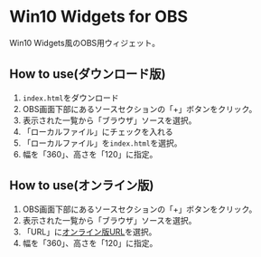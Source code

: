 # Win10 Widgets for OBS
Win10 Widgets風のOBS用ウィジェット。
## How to use(ダウンロード版)
1. `index.html`をダウンロード
1. OBS画面下部にあるソースセクションの「+」ボタンをクリック。
1. 表示された一覧から「ブラウザ」ソースを選択。
1. 「ローカルファイル」にチェックを入れる
1. 「ローカルファイル」を`index.html`を選択。
1. 幅を「360」、高さを「120」に指定。

## How to use(オンライン版)

1. OBS画面下部にあるソースセクションの「+」ボタンをクリック。
1. 表示された一覧から「ブラウザ」ソースを選択。
1. 「URL」に[オンライン版URL](https://my7337.github.io/Win10Widgets-for-OBS/)を選択。
1. 幅を「360」、高さを「120」に指定。
